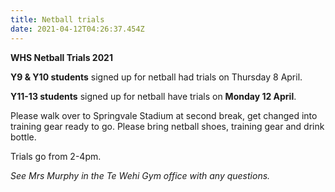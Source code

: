 ```yaml
---
title: Netball trials
date: 2021-04-12T04:26:37.454Z
---
```

**WHS Netball Trials 2021**

**Y9 & Y10 students** signed up for netball had trials on Thursday 8 April. 

**Y11-13 students** signed up for netball have trials on **Monday 12 April**.  

Please walk over to Springvale Stadium at second break, get changed into training gear ready to go. Please bring netball shoes, training gear and drink bottle.  

Trials go from 2-4pm.

*See Mrs Murphy in the Te Wehi Gym office with any questions.*